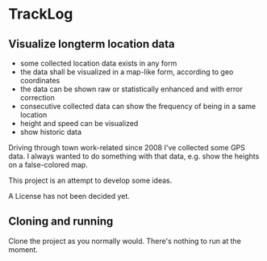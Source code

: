 # TrackLog
## Visualize longterm location data

- some collected location data exists in any form
- the data shall be visualized in a map-like form, according to geo coordinates
- the data can be shown raw or statistically enhanced and with error correction
- consecutive collected data can show the frequency of being in a same location
- height and speed can be visualized
- show historic data

Driving through town work-related since 2008 I've collected some GPS data.
I always wanted to do something with that data, e.g. show the heights on
a false-colored map.

This project is an attempt to develop some ideas.


A License has not been decided yet.

## Cloning and running

Clone the project as you normally would.
There's nothing to run at the moment.
